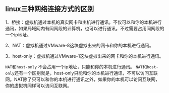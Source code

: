 ## linux三种网络连接方式的区别

1、桥接：虚拟机通过本机的真实网卡和主机进行通讯。不仅可以和你的本机进行通讯，如果局域网内有同网段的计算机，也可以进行通讯。不过需要占用同网段的一个ip地址。

2、NAT：虚拟机通过VMware-8这块虚拟出来的网卡和你的本机进行通讯。

3、host-only：虚拟机通过VMware-1这块虚拟出来的网卡和你的本机进行通讯。

`NAT`和`host-only` 不会占用一个ip地址，只能和你的本机进行通讯。
`NAT`和`host-only`还有一个区别就是，host-only只能和你的本机进行通讯，不可以访问互联网。NAT除了只可以和你的本机进行通讯之外，如果你的本机可以访问互联网，你的虚拟机同样可以访问互联网。